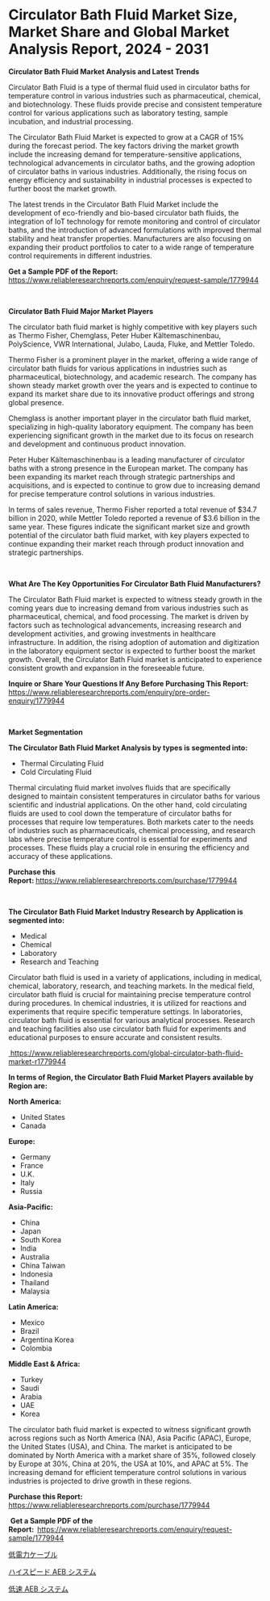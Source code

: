 <p><h1>Circulator Bath Fluid Market Size, Market Share and Global Market Analysis Report, 2024 - 2031</h1></p><p><strong>Circulator Bath Fluid Market Analysis and Latest Trends</strong></p>
<p><p>Circulator Bath Fluid is a type of thermal fluid used in circulator baths for temperature control in various industries such as pharmaceutical, chemical, and biotechnology. These fluids provide precise and consistent temperature control for various applications such as laboratory testing, sample incubation, and industrial processing.</p><p>The Circulator Bath Fluid Market is expected to grow at a CAGR of 15% during the forecast period. The key factors driving the market growth include the increasing demand for temperature-sensitive applications, technological advancements in circulator baths, and the growing adoption of circulator baths in various industries. Additionally, the rising focus on energy efficiency and sustainability in industrial processes is expected to further boost the market growth.</p><p>The latest trends in the Circulator Bath Fluid Market include the development of eco-friendly and bio-based circulator bath fluids, the integration of IoT technology for remote monitoring and control of circulator baths, and the introduction of advanced formulations with improved thermal stability and heat transfer properties. Manufacturers are also focusing on expanding their product portfolios to cater to a wide range of temperature control requirements in different industries.</p></p>
<p><strong>Get a Sample PDF of the Report:&nbsp;</strong> <a href="https://www.reliableresearchreports.com/enquiry/request-sample/1779944">https://www.reliableresearchreports.com/enquiry/request-sample/1779944</a></p>
<p>&nbsp;</p>
<p><strong>Circulator Bath Fluid Major Market Players</strong></p>
<p><p>The circulator bath fluid market is highly competitive with key players such as Thermo Fisher, Chemglass, Peter Huber Kältemaschinenbau, PolyScience, VWR International, Julabo, Lauda, Fluke, and Mettler Toledo. </p><p>Thermo Fisher is a prominent player in the market, offering a wide range of circulator bath fluids for various applications in industries such as pharmaceutical, biotechnology, and academic research. The company has shown steady market growth over the years and is expected to continue to expand its market share due to its innovative product offerings and strong global presence.</p><p>Chemglass is another important player in the circulator bath fluid market, specializing in high-quality laboratory equipment. The company has been experiencing significant growth in the market due to its focus on research and development and continuous product innovation.</p><p>Peter Huber Kältemaschinenbau is a leading manufacturer of circulator baths with a strong presence in the European market. The company has been expanding its market reach through strategic partnerships and acquisitions, and is expected to continue to grow due to increasing demand for precise temperature control solutions in various industries.</p><p>In terms of sales revenue, Thermo Fisher reported a total revenue of $34.7 billion in 2020, while Mettler Toledo reported a revenue of $3.6 billion in the same year. These figures indicate the significant market size and growth potential of the circulator bath fluid market, with key players expected to continue expanding their market reach through product innovation and strategic partnerships.</p></p>
<p>&nbsp;</p>
<p><strong>What Are The Key Opportunities For Circulator Bath Fluid Manufacturers?</strong></p>
<p><p>The Circulator Bath Fluid market is expected to witness steady growth in the coming years due to increasing demand from various industries such as pharmaceutical, chemical, and food processing. The market is driven by factors such as technological advancements, increasing research and development activities, and growing investments in healthcare infrastructure. In addition, the rising adoption of automation and digitization in the laboratory equipment sector is expected to further boost the market growth. Overall, the Circulator Bath Fluid market is anticipated to experience consistent growth and expansion in the foreseeable future.</p></p>
<p><strong>Inquire or Share Your Questions If Any Before Purchasing This Report:</strong> <a href="https://www.reliableresearchreports.com/enquiry/pre-order-enquiry/1779944">https://www.reliableresearchreports.com/enquiry/pre-order-enquiry/1779944</a></p>
<p>&nbsp;</p>
<p><strong>Market Segmentation</strong></p>
<p><strong>The Circulator Bath Fluid Market Analysis by types is segmented into:</strong></p>
<p><ul><li>Thermal Circulating Fluid</li><li>Cold Circulating Fluid</li></ul></p>
<p><p>Thermal circulating fluid market involves fluids that are specifically designed to maintain consistent temperatures in circulator baths for various scientific and industrial applications. On the other hand, cold circulating fluids are used to cool down the temperature of circulator baths for processes that require low temperatures. Both markets cater to the needs of industries such as pharmaceuticals, chemical processing, and research labs where precise temperature control is essential for experiments and processes. These fluids play a crucial role in ensuring the efficiency and accuracy of these applications.</p></p>
<p><strong>Purchase this Report:&nbsp;</strong><a href="https://www.reliableresearchreports.com/purchase/1779944">https://www.reliableresearchreports.com/purchase/1779944</a></p>
<p>&nbsp;</p>
<p><strong>The Circulator Bath Fluid Market Industry Research by Application is segmented into:</strong></p>
<p><ul><li>Medical</li><li>Chemical</li><li>Laboratory</li><li>Research and Teaching</li></ul></p>
<p><p>Circulator bath fluid is used in a variety of applications, including in medical, chemical, laboratory, research, and teaching markets. In the medical field, circulator bath fluid is crucial for maintaining precise temperature control during procedures. In chemical industries, it is utilized for reactions and experiments that require specific temperature settings. In laboratories, circulator bath fluid is essential for various analytical processes. Research and teaching facilities also use circulator bath fluid for experiments and educational purposes to ensure accurate and consistent results.</p></p>
<p><a href="https://www.reliableresearchreports.com/global-circulator-bath-fluid-market-r1779944">&nbsp;https://www.reliableresearchreports.com/global-circulator-bath-fluid-market-r1779944</a></p>
<p><strong>In terms of Region, the Circulator Bath Fluid Market Players available by Region are:</strong></p>
<p>
    <p> <strong> North America: </strong>
        <ul>
            <li>United States</li>
            <li>Canada</li>
        </ul>
        </p> 
    <p> <strong> Europe: </strong>
        <ul>
            <li>Germany</li>
            <li>France</li>
            <li>U.K.</li>
            <li>Italy</li>
            <li>Russia</li>
        </ul>
        </p> 
    <p> <strong> Asia-Pacific: </strong>
        <ul>
            <li>China</li>
            <li>Japan</li>
            <li>South Korea</li>
            <li>India</li>
            <li>Australia</li>
            <li>China Taiwan</li>
            <li>Indonesia</li>
            <li>Thailand</li>
            <li>Malaysia</li>
        </ul>
        </p> 
    <p> <strong> Latin America: </strong>
        <ul>
            <li>Mexico</li>
            <li>Brazil</li>
            <li>Argentina Korea</li>
            <li>Colombia</li>
        </ul>
        </p> 
    <p> <strong> Middle East & Africa: </strong>
        <ul>
            <li>Turkey</li>
            <li>Saudi</li>
            <li>Arabia</li>
            <li>UAE</li>
            <li>Korea</li>
        </ul>
    </p>
    </p>
<p><p>The circulator bath fluid market is expected to witness significant growth across regions such as North America (NA), Asia Pacific (APAC), Europe, the United States (USA), and China. The market is anticipated to be dominated by North America with a market share of 35%, followed closely by Europe at 30%, China at 20%, the USA at 10%, and APAC at 5%. The increasing demand for efficient temperature control solutions in various industries is projected to drive growth in these regions.</p></p>
<p><strong>Purchase this Report: </strong><a href="https://www.reliableresearchreports.com/purchase/1779944">https://www.reliableresearchreports.com/purchase/1779944</a></p>
<p>&nbsp;<strong>Get a Sample PDF of the Report:&nbsp;&nbsp;</strong><a href="https://www.reliableresearchreports.com/enquiry/request-sample/1779944">https://www.reliableresearchreports.com/enquiry/request-sample/1779944</a></p>
<p><strong></strong></p>
<p><p><a href="https://github.com/dzy793153605/Market-Research-Report-List-2/blob/main/5105496105540.md">低電力ケーブル</a></p><p><a href="https://github.com/kegley4963/Market-Research-Report-List-1/blob/main/2525997105542.md">ハイスピード AEB システム</a></p><p><a href="https://github.com/EthanMorar2011/Market-Research-Report-List-2/blob/main/8303020105541.md">低速 AEB システム</a></p></p>
